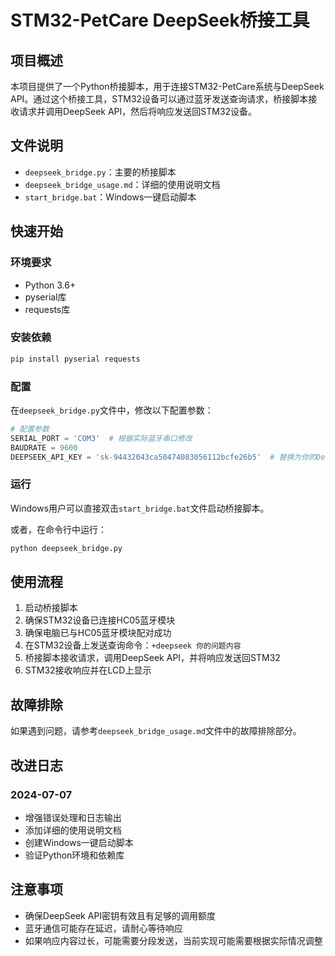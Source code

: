 # STM32-PetCare DeepSeek桥接工具

## 项目概述

本项目提供了一个Python桥接脚本，用于连接STM32-PetCare系统与DeepSeek API。通过这个桥接工具，STM32设备可以通过蓝牙发送查询请求，桥接脚本接收请求并调用DeepSeek API，然后将响应发送回STM32设备。

## 文件说明

- `deepseek_bridge.py`：主要的桥接脚本
- `deepseek_bridge_usage.md`：详细的使用说明文档
- `start_bridge.bat`：Windows一键启动脚本

## 快速开始

### 环境要求

- Python 3.6+
- pyserial库
- requests库

### 安装依赖

```bash
pip install pyserial requests
```

### 配置

在`deepseek_bridge.py`文件中，修改以下配置参数：

```python
# 配置参数
SERIAL_PORT = 'COM3'  # 根据实际蓝牙串口修改
BAUDRATE = 9600
DEEPSEEK_API_KEY = 'sk-94432043ca50474083056112bcfe26b5'  # 替换为你的DeepSeek API密钥
```

### 运行

Windows用户可以直接双击`start_bridge.bat`文件启动桥接脚本。

或者，在命令行中运行：

```bash
python deepseek_bridge.py
```

## 使用流程

1. 启动桥接脚本
2. 确保STM32设备已连接HC05蓝牙模块
3. 确保电脑已与HC05蓝牙模块配对成功
4. 在STM32设备上发送查询命令：`+deepseek 你的问题内容`
5. 桥接脚本接收请求，调用DeepSeek API，并将响应发送回STM32
6. STM32接收响应并在LCD上显示

## 故障排除

如果遇到问题，请参考`deepseek_bridge_usage.md`文件中的故障排除部分。

## 改进日志

### 2024-07-07

- 增强错误处理和日志输出
- 添加详细的使用说明文档
- 创建Windows一键启动脚本
- 验证Python环境和依赖库

## 注意事项

- 确保DeepSeek API密钥有效且有足够的调用额度
- 蓝牙通信可能存在延迟，请耐心等待响应
- 如果响应内容过长，可能需要分段发送，当前实现可能需要根据实际情况调整